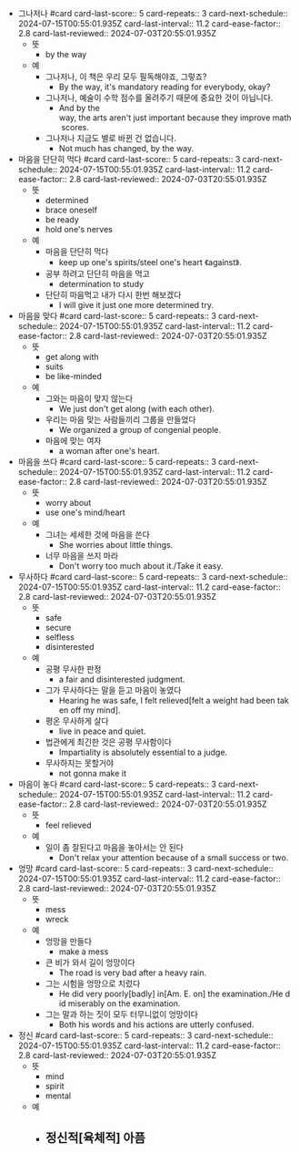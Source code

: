 - 그나저나 #card
  card-last-score:: 5
  card-repeats:: 3
  card-next-schedule:: 2024-07-15T00:55:01.935Z
  card-last-interval:: 11.2
  card-ease-factor:: 2.8
  card-last-reviewed:: 2024-07-03T20:55:01.935Z
	- 뜻
		- by the way
	- 예
		- 그나저나, 이 책은 우리 모두 필독해야죠, 그렇죠?
			- By the way, it's mandatory reading for everybody, okay?
		- 그나저나, 예술이 수학 점수를 올려주기 때문에 중요한 것이 아닙니다.
			- And by the way, the arts aren't just important because they improve math scores.
		- 그나저나 지금도 별로 바뀐 건 없습니다.
			- Not much has changed, by the way.
- 마음을 단단히 먹다 #card
  card-last-score:: 5
  card-repeats:: 3
  card-next-schedule:: 2024-07-15T00:55:01.935Z
  card-last-interval:: 11.2
  card-ease-factor:: 2.8
  card-last-reviewed:: 2024-07-03T20:55:01.935Z
	- 뜻
		- determined
		- brace oneself
		- be ready
		- hold one's nerves
	- 예
		- 마음을 단단히 먹다
			- keep up one's spirits/steel one's heart 《against》.
		- 공부 하려고 단단히 마음을 먹고
			- determination to study
		- 단단히 마음먹고 내가 다시 한번 해보겠다
			- I will give it just one more determined try.
- 마음을 맞다 #card
  card-last-score:: 5
  card-repeats:: 3
  card-next-schedule:: 2024-07-15T00:55:01.935Z
  card-last-interval:: 11.2
  card-ease-factor:: 2.8
  card-last-reviewed:: 2024-07-03T20:55:01.935Z
	- 뜻
		- get along with
		- suits
		- be like-minded
	- 예
		- 그와는 마음이 맞지 않는다
			- We just don't get along (with each other).
		- 우리는 마음 맞는 사람들끼리 그룹을 만들었다
			- We organized a group of congenial people.
		- 마음에 맞는 여자
			- a woman after one's heart.
- 마음을 쓰다 #card
  card-last-score:: 5
  card-repeats:: 3
  card-next-schedule:: 2024-07-15T00:55:01.935Z
  card-last-interval:: 11.2
  card-ease-factor:: 2.8
  card-last-reviewed:: 2024-07-03T20:55:01.935Z
	- 뜻
		- worry about
		- use one's mind/heart
	- 예
		- 그녀는 세세한 것에 마음을 쓴다
			- She worries about little things.
		- 너무 마음을 쓰지 마라
			- Don't worry too much about it./Take it easy.
- 무사하다 #card
  card-last-score:: 5
  card-repeats:: 3
  card-next-schedule:: 2024-07-15T00:55:01.935Z
  card-last-interval:: 11.2
  card-ease-factor:: 2.8
  card-last-reviewed:: 2024-07-03T20:55:01.935Z
	- 뜻
		- safe
		- secure
		- selfless
		- disinterested
	- 예
		- 공평 무사한 판정
			- a fair and disinterested judgment.
		- 그가 무사하다는 말을 듣고 마음이 놓였다
			- Hearing he was safe, I felt relieved[felt a weight had been taken off my mind].
		- 평온 무사하게 살다
			- live in peace and quiet.
		- 법관에게 최긴한 것은 공평 무사함이다
			- Impartiality is absolutely essential to a judge.
		- 무사하지는 못할거야
			- not gonna make it
- 마음이 놓다 #card
  card-last-score:: 5
  card-repeats:: 3
  card-next-schedule:: 2024-07-15T00:55:01.935Z
  card-last-interval:: 11.2
  card-ease-factor:: 2.8
  card-last-reviewed:: 2024-07-03T20:55:01.935Z
	- 뜻
		- feel relieved
	- 예
		- 일이 좀 잘된다고 마음을 놓아서는 안 된다
			- Don't relax your attention because of a small success or two.
- 엉망 #card
  card-last-score:: 5
  card-repeats:: 3
  card-next-schedule:: 2024-07-15T00:55:01.935Z
  card-last-interval:: 11.2
  card-ease-factor:: 2.8
  card-last-reviewed:: 2024-07-03T20:55:01.935Z
	- 뜻
		- mess
		- wreck
	- 예
		- 엉망을 만들다
			- make a mess
		- 큰 비가 와서 길이 엉망이다
			- The road is very bad after a heavy rain.
		- 그는 시험을 엉망으로 치렀다
			- He did very poorly[badly] in[Am. E. on] the examination./He did miserably on the examination.
		- 그는 말과 하는 짓이 모두 터무니없이 엉망이다
			- Both his words and his actions are utterly confused.
- 정신 #card
  card-last-score:: 5
  card-repeats:: 3
  card-next-schedule:: 2024-07-15T00:55:01.935Z
  card-last-interval:: 11.2
  card-ease-factor:: 2.8
  card-last-reviewed:: 2024-07-03T20:55:01.935Z
	- 뜻
		- mind
		- spirit
		- mental
	- 예
		- 정신적[육체적] 아픔
			-